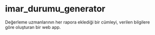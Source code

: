 # imar_durumu_generator
Değerleme uzmanlarının her rapora eklediği bir cümleyi, verilen bilgilere göre oluşturan bir web app.

